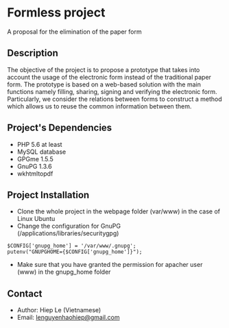 Formless project
=============
A proposal for the elimination of the paper form


Description
-----------
The objective of the project is to propose a prototype that takes into account the usage of the electronic form instead of the traditional paper form. The prototype is based on a web-based solution with the main functions namely filling, sharing, signing and verifying the electronic form. Particularly, we consider the relations between forms to construct a method which allows us to reuse the common information between them.


Project's Dependencies
-----------
* PHP 5.6 at least
* MySQL database
* GPGme 1.5.5
* GnuPG 1.3.6
* wkhtmltopdf


Project Installation
-----------
* Clone the whole project in the webpage folder (var/www) in the case of Linux Ubuntu
* Change the configuration for GnuPG (/applications/libraries/securitygpg)
```
$CONFIG['gnupg_home'] = '/var/www/.gnupg';
putenv("GNUPGHOME={$CONFIG['gnupg_home']}");
```
* Make sure that you have granted the permission for apacher user (www) in the gnupg_home folder

Contact
----------
* Author: Hiep Le (Vietnamese)
* Email: lenguyenhaohiep@gmail.com


